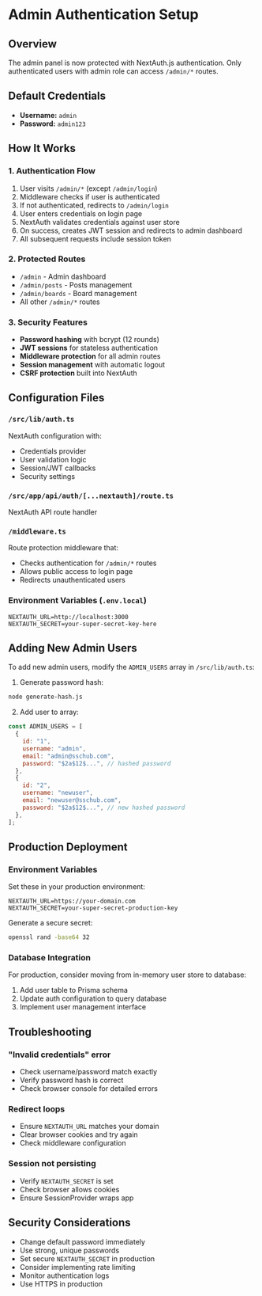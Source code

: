 # Admin Authentication Setup

## Overview

The admin panel is now protected with NextAuth.js authentication. Only authenticated users with admin role can access `/admin/*` routes.

## Default Credentials

- **Username:** `admin`
- **Password:** `admin123`

## How It Works

### 1. Authentication Flow

1. User visits `/admin/*` (except `/admin/login`)
2. Middleware checks if user is authenticated
3. If not authenticated, redirects to `/admin/login`
4. User enters credentials on login page
5. NextAuth validates credentials against user store
6. On success, creates JWT session and redirects to admin dashboard
7. All subsequent requests include session token

### 2. Protected Routes

- `/admin` - Admin dashboard
- `/admin/posts` - Posts management
- `/admin/boards` - Board management
- All other `/admin/*` routes

### 3. Security Features

- **Password hashing** with bcrypt (12 rounds)
- **JWT sessions** for stateless authentication
- **Middleware protection** for all admin routes
- **Session management** with automatic logout
- **CSRF protection** built into NextAuth

## Configuration Files

### `/src/lib/auth.ts`

NextAuth configuration with:

- Credentials provider
- User validation logic
- Session/JWT callbacks
- Security settings

### `/src/app/api/auth/[...nextauth]/route.ts`

NextAuth API route handler

### `/middleware.ts`

Route protection middleware that:

- Checks authentication for `/admin/*` routes
- Allows public access to login page
- Redirects unauthenticated users

### Environment Variables (`.env.local`)

```
NEXTAUTH_URL=http://localhost:3000
NEXTAUTH_SECRET=your-super-secret-key-here
```

## Adding New Admin Users

To add new admin users, modify the `ADMIN_USERS` array in `/src/lib/auth.ts`:

1. Generate password hash:

```bash
node generate-hash.js
```

2. Add user to array:

```javascript
const ADMIN_USERS = [
  {
    id: "1",
    username: "admin",
    email: "admin@sschub.com",
    password: "$2a$12$...", // hashed password
  },
  {
    id: "2",
    username: "newuser",
    email: "newuser@sschub.com",
    password: "$2a$12$...", // new hashed password
  },
];
```

## Production Deployment

### Environment Variables

Set these in your production environment:

```
NEXTAUTH_URL=https://your-domain.com
NEXTAUTH_SECRET=your-super-secret-production-key
```

Generate a secure secret:

```bash
openssl rand -base64 32
```

### Database Integration

For production, consider moving from in-memory user store to database:

1. Add user table to Prisma schema
2. Update auth configuration to query database
3. Implement user management interface

## Troubleshooting

### "Invalid credentials" error

- Check username/password match exactly
- Verify password hash is correct
- Check browser console for detailed errors

### Redirect loops

- Ensure `NEXTAUTH_URL` matches your domain
- Clear browser cookies and try again
- Check middleware configuration

### Session not persisting

- Verify `NEXTAUTH_SECRET` is set
- Check browser allows cookies
- Ensure SessionProvider wraps app

## Security Considerations

- Change default password immediately
- Use strong, unique passwords
- Set secure `NEXTAUTH_SECRET` in production
- Consider implementing rate limiting
- Monitor authentication logs
- Use HTTPS in production

